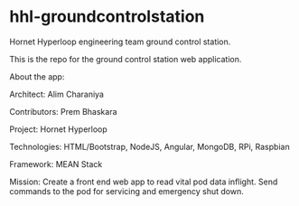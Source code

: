 # hhl-groundcontrolstation
Hornet Hyperloop engineering team ground control station.

This is the repo for the ground control station web application. 

About the app:

Architect: Alim Charaniya

Contributors: Prem Bhaskara 

Project: Hornet Hyperloop

Technologies: HTML/Bootstrap, NodeJS, Angular, MongoDB, RPi, Raspbian 

Framework: MEAN Stack

Mission: Create a front end web app to read vital pod data inflight. Send commands to the pod for servicing and emergency shut down.
